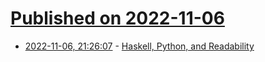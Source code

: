 # [Published on 2022-11-06](index.md)

* [2022-11-06, 21:26:07](https://lobste.rs/s/k0e0zh/haskell_python_readability) - [Haskell, Python, and Readability](https://mazzo.li/posts/haskell-readability.html)
